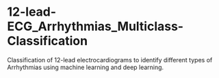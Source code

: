 # 12-lead-ECG_Arrhythmias_Multiclass-Classification
Classification of 12-lead electrocardiograms to identify different types of Arrhythmias using machine learning and deep learning.
